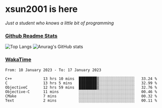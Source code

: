 # xsun2001 is here

*Just a student who knows a little bit of programming*

### [Github Readme Stats](https://github.com/anuraghazra/github-readme-stats)

![Top Langs](https://github-readme-stats.vercel.app/api/top-langs/?username=xsun2001&layout=compact&theme=radical) ![Anurag's GitHub stats](https://github-readme-stats.vercel.app/api?username=xsun2001&show_icons=true&theme=radical)

### [WakaTime](https://wakatime.com)

<!--START_SECTION:waka-->

```text
From: 10 January 2023 - To: 17 January 2023

C++              13 hrs 10 mins  ████████▒░░░░░░░░░░░░░░░░   33.24 %
C                13 hrs 5 mins   ████████▒░░░░░░░░░░░░░░░░   32.99 %
ObjectiveC       12 hrs 59 mins  ████████▒░░░░░░░░░░░░░░░░   32.76 %
Objective-C      11 mins         ░░░░░░░░░░░░░░░░░░░░░░░░░   00.46 %
CMake            7 mins          ░░░░░░░░░░░░░░░░░░░░░░░░░   00.32 %
Text             2 mins          ░░░░░░░░░░░░░░░░░░░░░░░░░   00.11 %
```

<!--END_SECTION:waka-->
